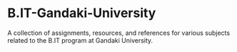 # B.IT-Gandaki-University
A collection of assignments, resources, and references for various subjects related to the B.IT program at Gandaki University.

